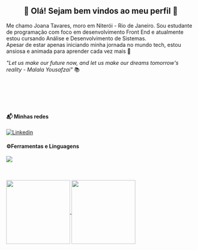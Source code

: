 <h2 align="center"> 💜 Olá! Sejam bem vindos ao meu perfil 💜 </h2>

<p align="left"> Me chamo Joana Tavares, moro em Niterói - Rio de Janeiro. 
Sou estudante de programação com foco em desenvolvimento Front End e atualmente estou cursando Análise e Desenvolvimento de Sistemas.

<br>  
Apesar de estar apenas iniciando minha jornada no mundo tech, estou ansiosa e animada para aprender cada vez mais 🌱 

<br>

<i>"Let us make our future now, and let us make our dreams tomorrow's reality - Malala Yousafzai"</i> 📚

<br>
<br>
<br>
<br>
<h4 align="left"> 📬 Minhas redes </h4>

[![Linkedin](https://img.shields.io/badge/-LINKEDIN-blue?style=flat-square&logo=Linkedin&logoColor=white&link=https://www.linkedin.com/in/joana-tavares-dev/)](https://www.linkedin.com/in/joana-tavares-dev/)
<br>

<h4 align="left"> ⚙️Ferramentas e Linguagens </h4>
<p align="left">
  <a href="https://skillicons.dev">
    <img src="https://skillicons.dev/icons?i=html,css,js,react,nodejs,vite" />
  </a>
</p>
<br>
<br>



<a href="https://github.com/JoanaTav/github-readme-stats">
  <img height=170 align="center" src="https://github-readme-stats.vercel.app/api?username=JoanaTav&layout=compact&theme=ambient_gradient" />
</a>
<a href="https://github.com/JoanaTav/convoychat">
  <img height=170 align="center" src="https://github-readme-stats.vercel.app/api/top-langs?username=JoanaTav&layout=compact&theme=ambient_gradient&langs_count=8&card_width=320" />
</a>




